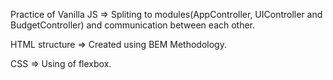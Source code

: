 Practice of Vanilla JS => Spliting to modules(AppController, UIController and BudgetController) and communication between each other.

HTML structure => Created using BEM Methodology.

CSS => Using of flexbox.
